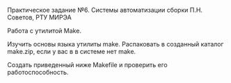 Практическое задание №6. Системы автоматизации сборки
П.Н. Советов, РТУ МИРЭА

Работа с утилитой Make.

Изучить основы языка утилиты make. Распаковать в созданный каталог make.zip, если у вас в в системе нет make.

Создать приведенный ниже Makefile и проверить его работоспособность.

